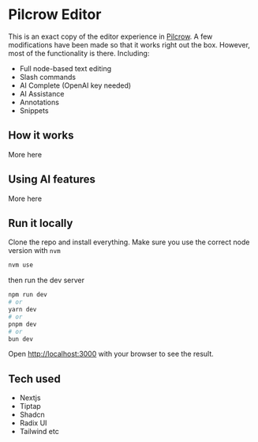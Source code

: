 # Pilcrow Editor

This is an exact copy of the editor experience in [Pilcrow](https://pilcrow.xyz). A few modifications have been made so that it works right out the box. However, most of the functionality is there. Including:

- Full node-based text editing
- Slash commands
- AI Complete (OpenAI key needed)
- AI Assistance
- Annotations
- Snippets

## How it works
More here

## Using AI features
More here

## Run it locally
Clone the repo and install everything. Make sure you use the correct node version with `nvm`

```bash
nvm use
```

then run the dev server

```bash
npm run dev
# or
yarn dev
# or
pnpm dev
# or
bun dev
```

Open [http://localhost:3000](http://localhost:3000) with your browser to see the result.

## Tech used

- Nextjs
- Tiptap
- Shadcn
- Radix UI
- Tailwind
etc